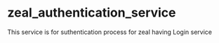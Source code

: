 # zeal_authentication_service

This service is for suthentication process for zeal having Login service

